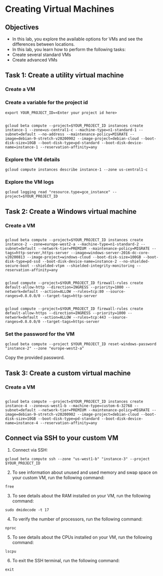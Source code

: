 # Creating Virtual Machines

## Objectives

- In this lab, you explore the available options for VMs and see the differences between locations.
- In this lab, you learn how to perform the following tasks:
- Create several standard VMs
- Create advanced VMs

## Task 1: Create a utility virtual machine

### Create a VM

### Create a variable for the project id

```
export YOUR_PROJECT_ID=<Enter your project id here>
```

```

gcloud beta compute --project=$YOUR_PROJECT_ID instances create instance-1 --zone=us-central1-c --machine-type=n1-standard-1 --subnet=default --no-address --maintenance-policy=MIGRATE --image=debian-9-stretch-v20200902 --image-project=debian-cloud --boot-disk-size=10GB --boot-disk-type=pd-standard --boot-disk-device-name=instance-1 --reservation-affinity=any

```

### Explore the VM details

```
gcloud compute instances describe instance-1 --zone us-central1-c
```

### Explore the VM logs

```
gcloud logging read "resource.type=gce_instance" --project=$YOUR_PROJECT_ID
```

## Task 2: Create a Windows virtual machine

### Create a VM

```

gcloud beta compute --project=$YOUR_PROJECT_ID instances create instance-2 --zone=europe-west2-a --machine-type=n1-standard-2 --subnet=default --network-tier=PREMIUM --maintenance-policy=MIGRATE --tags=http-server,https-server --image=windows-server-2016-dc-core-v20200813 --image-project=windows-cloud --boot-disk-size=100GB --boot-disk-type=pd-ssd --boot-disk-device-name=instance-2 --no-shielded-secure-boot --shielded-vtpm --shielded-integrity-monitoring --reservation-affinity=any

```

```

gcloud compute --project=$YOUR_PROJECT_ID firewall-rules create default-allow-http --direction=INGRESS --priority=1000 --network=default --action=ALLOW --rules=tcp:80 --source-ranges=0.0.0.0/0 --target-tags=http-server

```

```

gcloud compute --project=$YOUR_PROJECT_ID firewall-rules create default-allow-https --direction=INGRESS --priority=1000 --network=default --action=ALLOW --rules=tcp:443 --source-ranges=0.0.0.0/0 --target-tags=https-server

```

### Set the password for the VM

```
gcloud beta compute --project $YOUR_PROJECT_ID reset-windows-password "instance-2" --zone "europe-west2-a"
```

Copy the provided password.

## Task 3: Create a custom virtual machine

### Create a VM

```

gcloud beta compute --project=$YOUR_PROJECT_ID instances create instance-4 --zone=us-west1-b --machine-type=custom-6-32768 --subnet=default --network-tier=PREMIUM --maintenance-policy=MIGRATE --image=debian-9-stretch-v20200902 --image-project=debian-cloud --boot-disk-size=10GB --boot-disk-type=pd-standard --boot-disk-device-name=instance-4 --reservation-affinity=any

```

## Connect via SSH to your custom VM


1. Connect via SSH:

```
gcloud beta compute ssh --zone "us-west1-b" "instance-3" --project $YOUR_PROJECT_ID
```

2. To see information about unused and used memory and swap space on your custom VM, run the following command:

```
free
```

3. To see details about the RAM installed on your VM, run the following command:

```
sudo dmidecode -t 17
```

4. To verify the number of processors, run the following command:

```
nproc
```

5. To see details about the CPUs installed on your VM, run the following command:

```
lscpu
```

6. To exit the SSH terminal, run the following command:

```
exit
```
